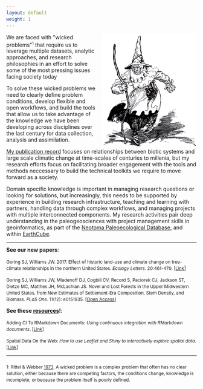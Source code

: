 ```yaml
---
layout: default
weight: 1
---
```


<style>
.new_papers p:hover{

  background:#cccccc

}
</style>

<img src="images/Wicked_East.png" style="float:right; margin-left:10px" title="The Wicked Witch of the East as pictured in The Tin Woodman of Oz by L. Frank Baum.">
We are faced with "wicked problems"<sup><small>1</small></sup> that require us to leverage multiple datasets, analytic approaches, and research philosophies in an effort to solve some of the most pressing issues facing society today

To solve these wicked problems we need to clearly define problem conditions, develop flexible and open workflows, and build the tools that allow us to take advantage of the knowledge we have been developing across disciplines over the last century for data collection, analysis and assimilation.

[My publication record](http://simongoring.github.io/cv/Publications.html) focuses on relationships between biotic systems and large scale climatic change at time-scales of centuries to millenia, but my research efforts focus on facilitating broader engagement with the tools and methods neccessary to build the technical toolkits we require to move forward as a society.

Domain specific knowledge is important in managing research questions or looking for solutions, but increasingly, this needs to be supported by experience in building research infrastructure, teaching and learning with partners, handling data through complex workflows, and managing projects with multiple interconnected components.  My research activities pair deep understanding in the paleogeosciences with project management skills in geoinformatics, as part of the [Neotoma Paleoecological Database](http://neotomadb.org), and within [EarthCube](http://earthcube.org).


<hr style="margin-top: 10px; margin-bottom: 10px">
<b>See our new papers</b>:

<div class="new_papers">
<p class="hangingindent">
<small>Goring SJ, Williams JW. 2017. Effect of historic land-use and climate change on tree-climate relationships in the northern United States. <i>Ecology Letters</i>. 20:461-470. [<a href="http://dx.doi.org/10.1111/ele.12747">Link</a></small>]</p>

<p class="hangingindent"><small>Goring SJ, Williams JW, Mladenoff DJ, Cogbill CV, Record S, Paciorek CJ, Jackson ST, Dietze MC, Matthes JH, McLachlan JS. Novel and Lost Forests in the Upper Midwestern United States, from New Estimates of Settlement-Era Composition, Stem Density, and Biomass. <i>PLoS One</i>. 11(12): e0151935. [<a href="http://dx.doi.org/10.1371/journal.pone.0151935" title="Journal article">Open Access</a>]</small></p>
</div>

<b>See these <a href="http://goring.org/resources" style="color:black">resources</a>!</b>:

<div class="new_papers">
<p class="hangingindent">
<small>Adding CI To RMarkdown Documents: <i>Using continuous integration with RMarkdown documents</i>. [<a href="http://goring.org/resources/Adding_CI_To_RMarkdown.html">Link</a>]</small></p>

<p class="hangingindent"><small>Spatial Data On the Web: <i>How to use Leaflet and Shiny to interactively explore spatial data</i>. [<a href="http://goring.org/resources/Shiny-leaflet-tutorial.html">Link</a>]</small></p>
</div>

<hr style="margin-top: 10px; margin-bottom: 20px">

<small>1: Rittel & Webber [1973](http://www.uctc.net/mwebber/Rittel+Webber+Dilemmas+General_Theory_of_Planning.pdf).  A wicked problem is a complex problem that often has no clear solution, either because there are competing factors, the conditions change, knowledge is incomplete, or because the problem itself is poorly defined.</small>